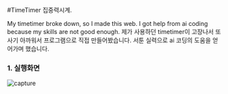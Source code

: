#TimeTimer 집중력시계.

My timetimer broke down, so I made this web.
I got help from ai coding because my skills are not good enough.
제가 사용하던 timetimer이 고장나서 또사기 아까워서 프로그램으로 직접 만들어봤습니다.
서툰 실력으로 ai 코딩의 도움을 얻어가며 했습니다.

### 1. 실행화면
![capture](https://github.com/jhon-rjf/timetimer/assets/61873563/b39b7fa0-d82c-4642-858f-7697f2838e46)
